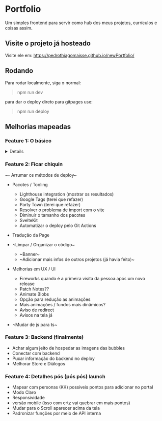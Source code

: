 # Portfolio

Um simples frontend para servir como hub dos meus projetos, currículos e coisas assim.

## Visite o projeto já hosteado

Visite ele em: <https://pedrothiagomaisse.github.io/newPortfolio/>

## Rodando

Para rodar localmente, siga o normal:
> npm run dev

para dar o deploy direto para gitpages use:
> npm run deploy

## Melhorias mapeadas

### Feature 1: O básico
<details>
- ~Banner img~
- ~Garantir nota alta no lighthouse (talvez isso quebre em mais tasks)~
    nota atual: 100, 100, 100, 100
    -~Page prevented back/forward cache restoration - resolvido quando foi pro git~
    -~ Cor do open source não tem contraste suficiente~
    -~Diminuir tamanho das imagens~
    -~Aspect Ratio das imagens~
- ~Melhorar o ReadMe~
- ~Adicionar listas com links, e tags dentro do banner~
- ~Adicionar um gradiante nas imagens do banner para facilitar a leitura (ou uma layer cinza)~
- ~Melhorar o texto dos banners~
- ~Bug de clicar no banner~
- ~Diminuir as ondas no curriculo~
- ~Novo componente de bubbles para cada opção~
- ~Modificar a Appbar para parte dela ficar emcima do conteúdo~
- ~Criar uma variável global para pegar as cores de tags (sim, isso é sério)~
- ~Juntar os projetos e ver se o componente precisa de algo~
- ~Separar o Banner em +1 componente~
- ~Rever o visual geral da page~
- ~Limpar outras coisas~
</details>

### Feature 2: Ficar chiquin
~- Arrumar os métodos de deploy~
- Pacotes / Tooling
    - Lighthouse integration (mostrar os resultados)
    - Google Tags (terei que refazer)
    - Party Town (terei que refazer)
    - Resolver o problema de import com o vite
    - Diminuir o tamanho dos pacotes
    - SvelteKit
    - Automatizar o deploy pelo Git Actions

- Tradução da Page

- ~Limpar / Organizar o código~
    - ~Banner~
    - ~Adicionar mais infos de outros projetos (já havia feito)~

- Melhorias em UX / UI
    - Fireworks quando é a primeira visita da pessoa após um novo release
    - Patch Notes??
    - Animate Blobs
    - Opção para redução as animações
    - Mais animações / fundos mais dinâmicos?
    - Aviso de redirect
    - Avisos na tela já
    
- ~Mudar de js para ts~
### Feature 3: Backend (finalmente)
- Achar algum jeito de hospedar as imagens das bubbles
- Conectar com backend
- Puxar informação do backend no deploy
- Melhorar Store e Diálogos

### Feature 4: Detalhes pós (pós pós) launch 
- Mapear com personas (KK) possíveis pontos para adicionar no portal
- Modo Claro
- Responsividade
- versão mobile (isso com crtz vai quebrar em mais pontos)
- Mudar para o Scroll aparecer acima da tela
- Padronizar funções por meio de API interna
